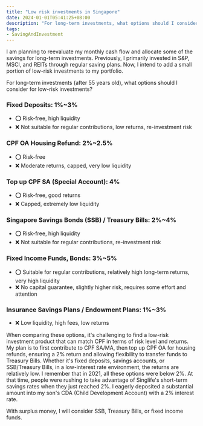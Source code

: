 ```yaml
---
title: "Low risk investments in Singapore"
date: 2024-01-01T05:41:25+08:00
description: "For long-term investments, what options should I consider for low-risk investments?"
tags:
- SavingAndInvestment
---
```


I am planning to reevaluate my monthly cash flow and allocate some of the savings for long-term investments. Previously, I primarily invested in S&P, MSCI, and REITs through regular saving plans. Now, I intend to add a small portion of low-risk investments to my portfolio.

For long-term investments (after 55 years old), what options should I consider for low-risk investments?

### Fixed Deposits: 1%~3%
- ⭕️ Risk-free, high liquidity
- ❌ Not suitable for regular contributions, low returns, re-investment risk

### CPF OA Housing Refund: 2%~2.5%
- ⭕️ Risk-free
- ❌ Moderate returns, capped, very low liquidity

### Top up CPF SA (Special Account): 4%
- ⭕️ Risk-free, good returns
- ❌ Capped, extremely low liquidity

### Singapore Savings Bonds (SSB) / Treasury Bills: 2%~4%
- ⭕️ Risk-free, high liquidity
- ❌ Not suitable for regular contributions, re-investment risk

### Fixed Income Funds, Bonds: 3%~5%
- ⭕️ Suitable for regular contributions, relatively high long-term returns, very high liquidity
- ❌ No capital guarantee, slightly higher risk, requires some effort and attention

### Insurance Savings Plans / Endowment Plans: 1%~3%
- ❌ Low liquidity, high fees, low returns

When comparing these options, it's challenging to find a low-risk investment product that can match CPF in terms of risk level and returns. My plan is to first contribute to CPF SA/MA, then top up CPF OA for housing refunds, ensuring a 2% return and allowing flexibility to transfer funds to Treasury Bills. Whether it's fixed deposits, savings accounts, or SSB/Treasury Bills, in a low-interest rate environment, the returns are relatively low. I remember that in 2021, all these options were below 2%. At that time, people were rushing to take advantage of Singlife's short-term savings rates when they just reached 2%. I eagerly deposited a substantial amount into my son's CDA (Child Development Account) with a 2% interest rate.

With surplus money, I will consider SSB, Treasury Bills, or fixed income funds.